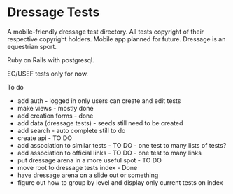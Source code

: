 # Dressage Tests

A mobile-friendly dressage test directory. All tests copyright of their respective copyright holders.
Mobile app planned for future. Dressage is an equestrian sport.

Ruby on Rails with postgresql.

EC/USEF tests only for now.

To do
- add auth - logged in only users can create and edit tests
- make views - mostly done
- add creation forms - done
- add data (dressage tests) - seeds still need to be created
- add search - auto complete still to do
- create api - TO DO
- add association to similar tests  - TO DO - one test to many lists of tests?
- add association to official links - TO DO - one test to many links
- put dressage arena in a more useful spot - TO DO
- move root to dressage tests index - Done
- have dressage arena on a slide out or something
- figure out how to group by level and display only current tests on index
